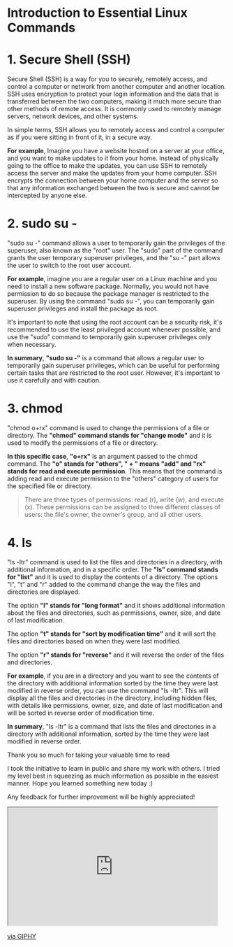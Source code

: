 # Introduction to Essential Linux Commands

# 1\. **Secure Shell (SSH)**

Secure Shell (SSH) is a way for you to securely, remotely access, and control a computer or network from another computer and another location. SSH uses encryption to protect your login information and the data that is transferred between the two computers, making it much more secure than other methods of remote access. It is commonly used to remotely manage servers, network devices, and other systems.

In simple terms, SSH allows you to remotely access and control a computer as if you were sitting in front of it, in a secure way.

**For example**, Imagine you have a website hosted on a server at your office, and you want to make updates to it from your home. Instead of physically going to the office to make the updates, you can use SSH to remotely access the server and make the updates from your home computer. SSH encrypts the connection between your home computer and the server so that any information exchanged between the two is secure and cannot be intercepted by anyone else.

# 2\. **sudo su -**

"sudo su -" command allows a user to temporarily gain the privileges of the superuser, also known as the "root" user. The "sudo" part of the command grants the user temporary superuser privileges, and the "su -" part allows the user to switch to the root user account.

**For example**, imagine you are a regular user on a Linux machine and you need to install a new software package. Normally, you would not have permission to do so because the package manager is restricted to the superuser. By using the command "sudo su -", you can temporarily gain superuser privileges and install the package as root.

It's important to note that using the root account can be a security risk, it's recommended to use the least privileged account whenever possible, and use the "sudo" command to temporarily gain superuser privileges only when necessary.

**In summary**, **"sudo su -"** is a command that allows a regular user to temporarily gain superuser privileges, which can be useful for performing certain tasks that are restricted to the root user. However, it's important to use it carefully and with caution.

# 3. **chmod**

"chmod o+rx" command is used to change the permissions of a file or directory. The **"chmod" command stands for "change mode"** and it is used to modify the permissions of a file or directory.

**In this specific case**, **"o+rx"** is an argument passed to the chmod command. The **"o" stands for "others", " + " means "add" and "rx" stands for read and execute permission**. This means that the command is adding read and execute permission to the "others" category of users for the specified file or directory.

> There are three types of permissions: read (r), write (w), and execute (x). These permissions can be assigned to three different classes of users: the file's owner, the owner's group, and all other users.

# 4\. **ls**

"ls -ltr" command is used to list the files and directories in a directory, with additional information, and in a specific order. The **"ls" command stands for "list"** and it is used to display the contents of a directory. The options "l", "t" and "r" added to the command change the way the files and directories are displayed.

The option **"l" stands for "long format"** and it shows additional information about the files and directories, such as permissions, owner, size, and date of last modification.

The option **"t" stands for "sort by modification time"** and it will sort the files and directories based on when they were last modified.

The option **"r" stands for "reverse"** and it will reverse the order of the files and directories.

**For example**, if you are in a directory and you want to see the contents of the directory with additional information sorted by the time they were last modified in reverse order, you can use the command "ls -ltr". This will display all the files and directories in the directory, including hidden files, with details like permissions, owner, size, and date of last modification and will be sorted in reverse order of modification time.

**In summary**, "ls -ltr" is a command that lists the files and directories in a directory with additional information, sorted by the time they were last modified in reverse order.

Thank you so much for taking your valuable time to read

I took the initiative to learn in public and share my work with others. I tried my level best in squeezing as much information as possible in the easiest manner. Hope you learned something new today :)

Any feedback for further improvement will be highly appreciated!  

<iframe src="https://giphy.com/embed/12noFudALzfIynHuUp" class="giphy-embed" width="480" height="270"></iframe>

[via GIPHY](https://giphy.com/gifs/thefastsaga-fast-and-furious-saga-five-12noFudALzfIynHuUp)